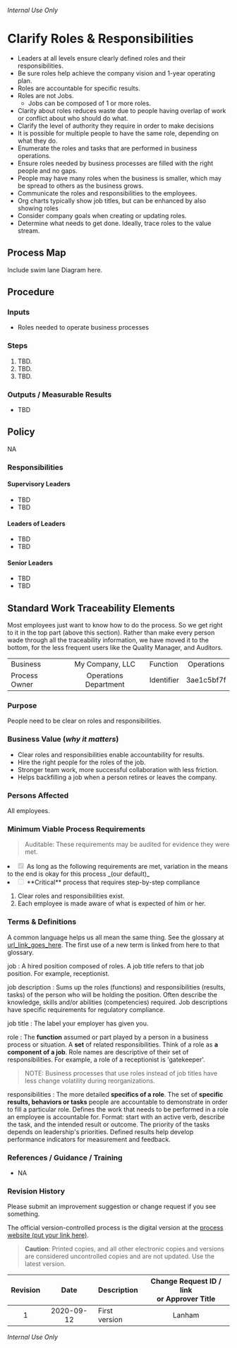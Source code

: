 _Internal Use Only_

# Clarify Roles & Responsibilities

* Leaders at all levels ensure clearly defined roles and their responsibilities.
* Be sure roles help achieve the company vision and 1-year operating plan.
* Roles are accountable for specific results.
* Roles are not Jobs.
    - Jobs can be composed of 1 or more roles.
* Clarity about roles reduces waste due to people having overlap of work or conflict about who should do what.
* Clarify the level of authority they require in order to make decisions
* It is possible for multiple people to have the same role, depending on what they do.
* Enumerate the roles and tasks that are performed in business operations.
* Ensure roles needed by business processes are filled with the right people and no gaps.
* People may have many roles when the business is smaller, which may be spread to others as the business grows.
* Communicate the roles and responsibilities to the employees.
* Org charts typically show job titles, but can be enhanced by also showing roles
* Consider company goals when creating or updating roles.
* Determine what needs to get done. Ideally, trace roles to the value stream.

## Process Map
Include swim lane Diagram here.

## Procedure

### Inputs
* Roles needed to operate business processes

### Steps
1. TBD.
1. TBD.
1. TBD.

### Outputs / Measurable Results
* TBD

## Policy
NA

### Responsibilities

#### Supervisory Leaders
* TBD
* TBD

#### Leaders of Leaders
* TBD
* TBD

#### Senior Leaders
* TBD
* TBD

## Standard Work Traceability Elements
Most employees just want to know how to do the process. 
So we get right to it in the top part (above this section).
Rather than make every person wade through all the traceability information, we have moved it to the bottom, for the less frequent users like the Quality Manager, and Auditors.

|  |  |  |  |
|:---------|:---------------:|:---------|:----------:|
| Business | My Company, LLC | Function | Operations |
| Process Owner | Operations Department | Identifier | 3ae1c5bf7f |

<!-- Copy the title to inside the quotes on line 10 of create_id.py and run python create_id.py in terminal. Copy the short ID to the identifier field in the preceding table. -->

### Purpose
People need to be clear on roles and responsibilities.

### Business Value (_why it matters_)
* Clear roles and responsibilities enable accountability for results.
* Hire the right people for the roles of the job.
* Stronger team work, more successful collaboration with less friction.
* Helps backfilling a job when a person retires or leaves the company.

### Persons Affected
All employees.

### Minimum Viable Process Requirements
>Auditable: These requirements may be audited for evidence they were met.

<li><input type="checkbox" checked disabled> As long as the following requirements are met, variation in the means to the end is okay for this process _(our default)_</li>
<li><input type="checkbox" disabled> **Critical** process that requires step-by-step compliance</li>

1. Clear roles and responsibilities exist.
2. Each employee is made aware of what is expected of him or her.

### Terms & Definitions
A common language helps us all mean the same thing.
See the glossary at [url_link_goes_here](https://google.com). 
The first use of a new term is linked from here to that glossary.

job
:   A hired position composed of roles. A job title refers to that job position. For example, receptionist.

job description
:   Sums up the roles (functions) and responsibilities (results, tasks) of the person who will be holding the position.
Often describe the knowledge, skills and/or abilities (competencies) required.
Job descriptions have specific requirements for regulatory compliance.

job title
:   The label your employer has given you.

role
:   The **function** assumed or part played by a person in a business process or situation. 
A **set** of related responsibilities.
Think of a role as **a component of a job**.
Role names are descriptive of their set of responsibilities.
For example, a role of a receptionist is 'gatekeeper'.

>NOTE: Business processes that use roles instead of job titles have less change volatility during reorganizations.

responsibilities
:   The more detailed **specifics of a role**. 
The set of **specific results, behaviors or tasks** people are accountable to demonstrate in order to fill a particular role.
Defines the work that needs to be performed in a role an employee is accountable for.
Format: start with an active verb, describe the task, and the intended result or outcome.
The priority of the tasks depends on leadership's priorities.
Defined results help develop performance indicators for measurement and feedback.

### References / Guidance / Training
* NA

### Revision History
Please submit an improvement suggestion or change request if you see something.

The official version-controlled process is the digital version at the [process website (put your link here)](https://google.com). 

>**Caution**: Printed copies, and all other electronic copies and versions are considered uncontrolled copies and are not updated. Use the latest version.

| Revision | Date | Description | Change Request ID / link </br> or Approver Title |
|:----:|:---------:|:----------------------|:------:|
| 1 | 2020-09-12 | First version | Lanham |

_Internal Use Only_


